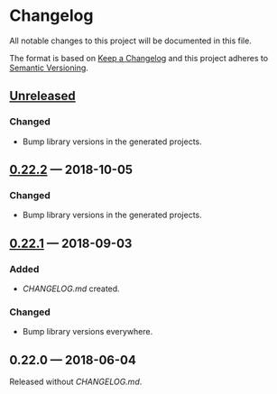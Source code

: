 # Changelog

All notable changes to this project will be documented in this file.

The format is based on [Keep a Changelog](http://keepachangelog.com)
and this project adheres to [Semantic Versioning](http://semver.org/spec/v2.0.0.html).


## [Unreleased]
### Changed
- Bump library versions in the generated projects.

## [0.22.2] — 2018-10-05
### Changed
- Bump library versions in the generated projects.

## [0.22.1] — 2018-09-03
### Added
- _CHANGELOG.md_ created.
### Changed
- Bump library versions everywhere.

## 0.22.0 — 2018-06-04
Released without _CHANGELOG.md_.


[0.22.1]: https://github.com/dryewo/cyrus/compare/0.22.0...0.22.1
[0.22.2]: https://github.com/dryewo/cyrus/compare/0.22.1...0.22.2
[Unreleased]: https://github.com/dryewo/cyrus/compare/0.22.2...HEAD
